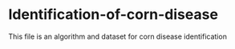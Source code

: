 # Identification-of-corn-disease
This file is an algorithm and dataset for corn disease identification
